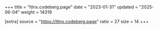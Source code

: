 +++
title = "ltlnx.codeberg.page"
date = "2023-01-31"
updated = "2025-06-04"
weight = 14319

[extra]
source = "https://ltlnx.codeberg.page"
ratio = 27
size = 14
+++
